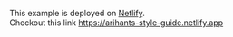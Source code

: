 This example is deployed on [Netlify](https://www.netlify.com/).<br />
Checkout this link https://arihants-style-guide.netlify.app
